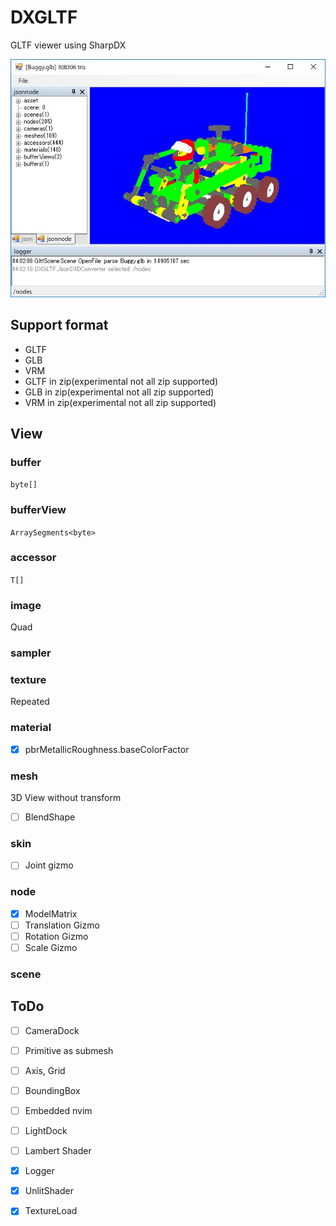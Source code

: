 # DXGLTF

GLTF viewer using SharpDX

![ss](ss.jpg)

## Support format

* GLTF
* GLB
* VRM
* GLTF in zip(experimental not all zip supported)
* GLB in zip(experimental not all zip supported)
* VRM in zip(experimental not all zip supported)

## View

### buffer
`byte[]`

### bufferView
`ArraySegments<byte>`

### accessor
`T[]`

### image
Quad

### sampler

### texture
Repeated

### material
* [x] pbrMetallicRoughness.baseColorFactor

### mesh
3D View without transform
* [ ] BlendShape

### skin
* [ ] Joint gizmo

### node
* [x] ModelMatrix
* [ ] Translation Gizmo
* [ ] Rotation Gizmo
* [ ] Scale Gizmo

### scene

## ToDo

* [ ] CameraDock
* [ ] Primitive as submesh
* [ ] Axis, Grid
* [ ] BoundingBox
* [ ] Embedded nvim
* [ ] LightDock
* [ ] Lambert Shader
* [x] Logger
* [x] UnlitShader
* [x] TextureLoad

